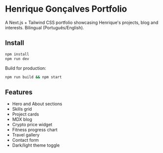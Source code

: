 # Henrique Gonçalves Portfolio

A Next.js + Tailwind CSS portfolio showcasing Henrique's projects, blog and interests. Bilingual (Português/English).

## Install

```bash
npm install
npm run dev
```

Build for production:

```bash
npm run build && npm start
```

## Features

- Hero and About sections
- Skills grid
- Project cards
- MDX blog
- Crypto price widget
- Fitness progress chart
- Travel gallery
- Contact form
- Dark/light theme toggle
